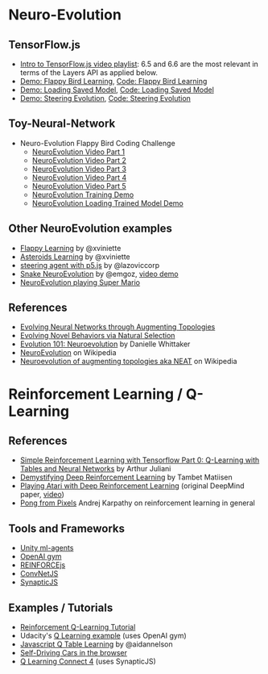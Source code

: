 # Neuro-Evolution

## TensorFlow.js
* [Intro to TensorFlow.js video playlist](https://www.youtube.com/playlist?list=PLRqwX-V7Uu6YIeVA3dNxbR9PYj4wV31oQ): 6.5 and 6.6 are the most relevant in terms of the Layers API as applied below.
* [Demo: Flappy Bird Learning](https://shiffman.github.io/Tensorflow-JS-Examples/04_neuro_evolution_flappy/), [Code: Flappy Bird Learning](https://github.com/shiffman/Tensorflow-JS-Examples/tree/master/04_neuro_evolution_flappy)
* [Demo: Loading Saved Model](https://shiffman.github.io/Tensorflow-JS-Examples/04_neuro_load_flappy/), [Code: Loading Saved Model](https://github.com/shiffman/Tensorflow-JS-Examples/tree/master/04_neuro_load_flappy)
* [Demo: Steering Evolution](ttps://shiffman.github.io/Tensorflow-JS-Examples/05_neuro_evolution_steering/), [Code: Steering Evolution](https://github.com/shiffman/Tensorflow-JS-Examples/tree/master/05_neuro_evolution_steering) 

## Toy-Neural-Network
* Neuro-Evolution Flappy Bird Coding Challenge
    * [NeuroEvolution Video Part 1](https://thecodingtrain.com/CodingChallenges/100.1-neuroevolution-flappy-bird.html)
    * [NeuroEvolution Video Part 2](https://thecodingtrain.com/CodingChallenges/100.2-neuroevolution-flappy-bird.html)
    * [NeuroEvolution Video Part 3](https://thecodingtrain.com/CodingChallenges/100.3-neuroevolution-flappy-bird.html)
    * [NeuroEvolution Video Part 4](https://thecodingtrain.com/CodingChallenges/100.4-neuroevolution-flappy-bird.html)
    * [NeuroEvolution Video Part 5](https://thecodingtrain.com/CodingChallenges/100.5-neuroevolution-flappy-bird.html)
    * [NeuroEvolution Training Demo](https://thecodingtrain.com/CodingChallenges/CC_100.1_NeuroEvolution_FlappyBird/P5/)
    * [NeuroEvolution Loading Trained Model Demo](https://thecodingtrain.com/CodingChallenges/CC_100.5_NeuroEvolution_FlappyBird/P5/)

## Other NeuroEvolution examples
* [Flappy Learning](https://github.com/xviniette/FlappyLearning) by @xviniette
* [Asteroids Learning](https://github.com/xviniette/AsteroidsLearning) by @xviniette
* [steering agent with p5.js](https://github.com/lazoviccorp/aijs2/tree/gh-pages) by @lazoviccorp
* [Snake NeuroEvolution](https://github.com/emgoz/Neural-network-snake) by @emgoz, [video demo](https://www.youtube.com/watch?v=BBLJFYr7zB8&t=0s)
* [NeuroEvolution playing Super Mario](https://www.youtube.com/watch?v=qv6UVOQ0F44)

## References
* [Evolving Neural Networks through
Augmenting Topologies](http://nn.cs.utexas.edu/downloads/papers/stanley.ec02.pdf)
* [Evolving Novel Behaviors via Natural Selection](http://www.channon.net/alastair/geb/alife6/channon_ad_alife6.pdf)
* [Evolution 101: Neuroevolution](https://www3.beacon-center.org/blog/2012/08/13/evolution-101-neuroevolution/) by Danielle Whittaker
* [NeuroEvolution](https://en.wikipedia.org/wiki/Neuroevolution) on Wikipedia
* [Neuroevolution of augmenting topologies aka NEAT](https://en.wikipedia.org/wiki/Neuroevolution_of_augmenting_topologies) on Wikipedia


# Reinforcement Learning / Q-Learning

## References
* [Simple Reinforcement Learning with Tensorflow Part 0: Q-Learning with Tables and Neural Networks](https://medium.com/emergent-future/simple-reinforcement-learning-with-tensorflow-part-0-q-learning-with-tables-and-neural-networks-d195264329d0) by Arthur Juliani
* [Demystifying Deep Reinforcement Learning](https://www.nervanasys.com/demystifying-deep-reinforcement-learning/) by Tambet Matiisen
* [Playing Atari with Deep Reinforcement Learning](https://arxiv.org/abs/1312.5602) (original DeepMind paper, [video](https://www.youtube.com/watch?v=V1eYniJ0Rnk))
* [Pong from Pixels](http://karpathy.github.io/2016/05/31/rl/) Andrej Karpathy on reinforcement learning in general

## Tools and Frameworks
* [Unity ml-agents](https://github.com/Unity-Technologies/ml-agents)
* [OpenAI gym](https://gym.openai.com/)
* [REINFORCEjs](http://cs.stanford.edu/people/karpathy/reinforcejs/index.html)
* [ConvNetJS](https://cs.stanford.edu/people/karpathy/convnetjs/)
* [SynapticJS](http://caza.la/synaptic/#/)

## Examples / Tutorials
* [Reinforcement Q-Learning Tutorial](https://github.com/Hvass-Labs/TensorFlow-Tutorials/blob/master/16_Reinforcement_Learning.ipynb)
* Udacity's [Q Learning example](https://github.com/udacity/deep-learning/blob/master/reinforcement/Q-learning-cart.ipynb) (uses OpenAI gym)
* [Javascript Q Table Learning](https://github.com/AidanNelson/reinforcement-learning-experiments/tree/master/simple-rl-tutorials/part-1) by @aidannelson
* [Self-Driving Cars in the browser](https://janhuenermann.com/blog/learning-to-drive)
* [Q Learning Connect 4](https://blog.sicara.com/deep-q-learning-javascript-synaptic-convnet-connect-4-4dbdcd563d55) (uses SynapticJS)
